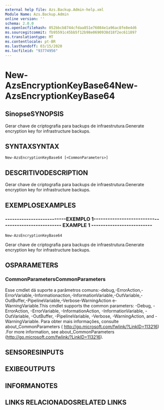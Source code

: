 ```yaml
---
external help file: Azs.Backup.Admin-help.xml
Module Name: Azs.Backup.Admin
online version: ''
schema: 2.0.0
ms.openlocfilehash: 052bbcb8744cfdaa851e76084e1a96ac8fe8e4d6
ms.sourcegitcommit: fb95591c45bb5f12b98e0690938d18f2ec611897
ms.translationtype: MT
ms.contentlocale: pt-BR
ms.lasthandoff: 03/15/2020
ms.locfileid: "93774956"
---
```

# <span data-ttu-id="4befa-101">New-AzsEncryptionKeyBase64</span><span class="sxs-lookup"><span data-stu-id="4befa-101">New-AzsEncryptionKeyBase64</span></span>

## <span data-ttu-id="4befa-102">Sinopse</span><span class="sxs-lookup"><span data-stu-id="4befa-102">SYNOPSIS</span></span>
<span data-ttu-id="4befa-103">Gerar chave de criptografia para backups de infraestrutura.</span><span class="sxs-lookup"><span data-stu-id="4befa-103">Generate encryption key for infrastructure backups.</span></span>

## <span data-ttu-id="4befa-104">SYNTAX</span><span class="sxs-lookup"><span data-stu-id="4befa-104">SYNTAX</span></span>

```
New-AzsEncryptionKeyBase64 [<CommonParameters>]
```

## <span data-ttu-id="4befa-105">DESCRITIVO</span><span class="sxs-lookup"><span data-stu-id="4befa-105">DESCRIPTION</span></span>
<span data-ttu-id="4befa-106">Gerar chave de criptografia para backups de infraestrutura.</span><span class="sxs-lookup"><span data-stu-id="4befa-106">Generate encryption key for infrastructure backups.</span></span>

## <span data-ttu-id="4befa-107">EXEMPLOS</span><span class="sxs-lookup"><span data-stu-id="4befa-107">EXAMPLES</span></span>

### <span data-ttu-id="4befa-108">--------------------------EXEMPLO 1--------------------------</span><span class="sxs-lookup"><span data-stu-id="4befa-108">-------------------------- EXAMPLE 1 --------------------------</span></span>
```
New-AzsEncryptionKeyBase64
```

<span data-ttu-id="4befa-109">Gerar chave de criptografia para backups de infraestrutura.</span><span class="sxs-lookup"><span data-stu-id="4befa-109">Generate encryption key for infrastructure backups.</span></span>

## <span data-ttu-id="4befa-110">OS</span><span class="sxs-lookup"><span data-stu-id="4befa-110">PARAMETERS</span></span>

### <span data-ttu-id="4befa-111">CommonParameters</span><span class="sxs-lookup"><span data-stu-id="4befa-111">CommonParameters</span></span>
<span data-ttu-id="4befa-112">Esse cmdlet dá suporte a parâmetros comuns:-debug,-ErrorAction,-ErrorVariable,-Informationaction,-InformationVariable,-OutVariable,-OutBuffer,-PipelineVariable,-Verbose-WarningAction e-WarningVariable.</span><span class="sxs-lookup"><span data-stu-id="4befa-112">This cmdlet supports the common parameters: -Debug, -ErrorAction, -ErrorVariable, -InformationAction, -InformationVariable, -OutVariable, -OutBuffer, -PipelineVariable, -Verbose, -WarningAction, and -WarningVariable.</span></span> <span data-ttu-id="4befa-113">Para obter mais informações, consulte about_CommonParameters ( http://go.microsoft.com/fwlink/?LinkID=113216) .</span><span class="sxs-lookup"><span data-stu-id="4befa-113">For more information, see about_CommonParameters (http://go.microsoft.com/fwlink/?LinkID=113216).</span></span>

## <span data-ttu-id="4befa-114">SENSORES</span><span class="sxs-lookup"><span data-stu-id="4befa-114">INPUTS</span></span>

## <span data-ttu-id="4befa-115">EXIBE</span><span class="sxs-lookup"><span data-stu-id="4befa-115">OUTPUTS</span></span>

## <span data-ttu-id="4befa-116">INFORMA</span><span class="sxs-lookup"><span data-stu-id="4befa-116">NOTES</span></span>

## <span data-ttu-id="4befa-117">LINKS RELACIONADOS</span><span class="sxs-lookup"><span data-stu-id="4befa-117">RELATED LINKS</span></span>

